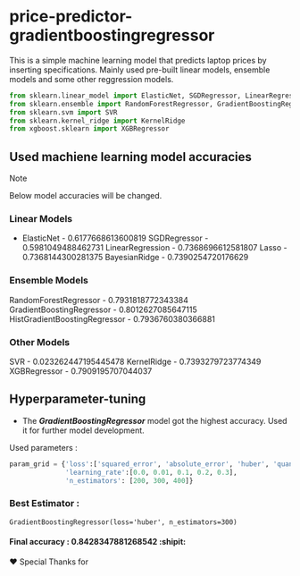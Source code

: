 # price-predictor-gradientboostingregressor

This is a simple machine learning model that predicts laptop prices by inserting specifications. Mainly used pre-built linear models, ensemble models and some other reggression models.

```python
from sklearn.linear_model import ElasticNet, SGDRegressor, LinearRegression, Lasso, BayesianRidge
from sklearn.ensemble import RandomForestRegressor, GradientBoostingRegressor, HistGradientBoostingRegressor
from sklearn.svm import SVR
from sklearn.kernel_ridge import KernelRidge
from xgboost.sklearn import XGBRegressor
```

## Used machiene learning model accuracies

> [!NOTE]
> Below model accuracies will be changed.

### Linear Models
- ElasticNet - 0.6177668613600819
SGDRegressor - 0.5981049488462731
LinearRegression - 0.7368696612581807
Lasso - 0.7368144300281375
BayesianRidge - 0.7390254720176629

### Ensemble Models
RandomForestRegressor - 0.7931818772343384
GradientBoostingRegressor - 0.8012627085647115
HistGradientBoostingRegressor - 0.7936760380366881

### Other Models
SVR - 0.023262447195445478
KernelRidge - 0.7393279723774349
XGBRegressor  - 0.7909195707044037

## Hyperparameter-tuning

- The ***GradientBoostingRegressor*** model got the highest accuracy. Used it for further model development.

Used parameters :
```python
param_grid = {'loss':['squared_error', 'absolute_error', 'huber', 'quantile'],
              'learning_rate':[0.0, 0.01, 0.1, 0.2, 0.3],
              'n_estimators': [200, 300, 400]}
```

### Best Estimator :
```
GradientBoostingRegressor(loss='huber', n_estimators=300)
```
#### Final accuracy : 0.8428347881268542 :shipit:

❤ Special Thanks for 
